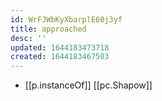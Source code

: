 ```yaml
---
id: WrFJWbKyXbarplE60j3yf
title: approached
desc: ''
updated: 1644183473718
created: 1644183467503
---
```


- [[p.instanceOf]] [[pc.Shapow]]
